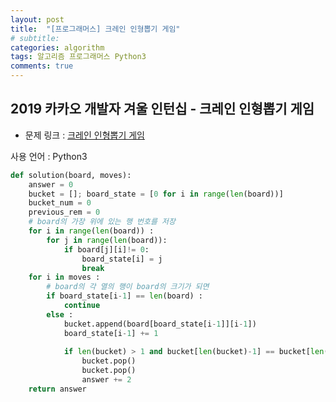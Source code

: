 ```yaml
---
layout: post
title:  "[프로그래머스] 크레인 인형뽑기 게임"
# subtitle: 
categories: algorithm
tags: 알고리즘 프로그래머스 Python3
comments: true
---
```


## 2019 카카오 개발자 겨울 인턴십 - 크레인 인형뽑기 게임

* 문제 링크 : [크레인 인형뽑기 게임](https://programmers.co.kr/learn/courses/30/lessons/64061)

사용 언어 : Python3
```python
def solution(board, moves):
    answer = 0
    bucket = []; board_state = [0 for i in range(len(board))]
    bucket_num = 0
    previous_rem = 0
    # board의 가장 위에 있는 행 번호를 저장
    for i in range(len(board)) :
        for j in range(len(board)):
            if board[j][i]!= 0:
                board_state[i] = j
                break
    for i in moves :
        # board의 각 열의 행이 board의 크기가 되면
        if board_state[i-1] == len(board) :
            continue
        else :
            bucket.append(board[board_state[i-1]][i-1])
            board_state[i-1] += 1
            
            if len(bucket) > 1 and bucket[len(bucket)-1] == bucket[len(bucket)-2] :
                bucket.pop()
                bucket.pop()
                answer += 2
    return answer
```